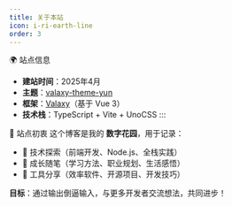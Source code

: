 ```yaml
---
title: 关于本站
icon: i-ri-earth-line
order: 3
---
```


 🌍 站点信息
- **建站时间**：2025年4月
- **主题**：[valaxy-theme-yun](https://github.com/YunYouJun/valaxy-theme-yun)
- **框架**：[Valaxy](https://valaxy.js.org)（基于 Vue 3）
- **技术栈**：TypeScript + Vite + UnoCSS
:::


📖 站点初衷
这个博客是我的 **数字花园**，用于记录：
- 🚀 技术探索（前端开发、Node.js、全栈实践）
- 🌱 成长随笔（学习方法、职业规划、生活感悟）
- 🎨 工具分享（效率软件、开源项目、开发技巧）

**目标**：通过输出倒逼输入，与更多开发者交流想法，共同进步！

